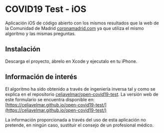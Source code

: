 # COVID19 Test - iOS

Aplicación iOS de código abierto con los mismos resultados que la web de la Comunidad de Madrid [coronamadrid.com](coronamadrid.com) ya que utiliza el mismo algoritmo y las mismas preguntas.

## Instalación

Descarga el proyecto, ábrelo en Xcode y ejecutalo en tu iPhone.

## Información de interés

El algoritmo ha sido obtenido a través de ingeniería inversa tal y como se explica en el repositorio [celiavelmar/open-covid19-test](https://github.com/celiavelmar/open-covid19-test). La versión web de este formulario se encuentra disponible en: [https://celiavelmar.github.io/open-covid19-test/](https://celiavelmar.github.io/open-covid19-test/)

La información proporcionada a través del uso de esta aplicación no pretende, en ningún caso, sustituir el consejo de un profesional médico.
